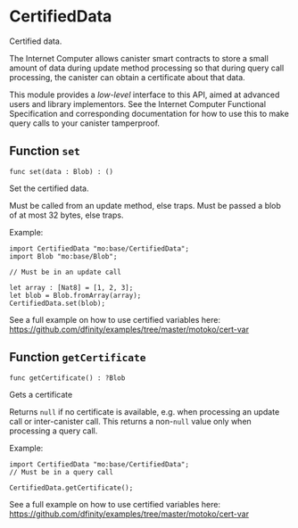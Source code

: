 # CertifiedData
Certified data.

The Internet Computer allows canister smart contracts to store a small amount of data during
update method processing so that during query call processing, the canister can obtain
a certificate about that data.

This module provides a _low-level_ interface to this API, aimed at advanced
users and library implementors. See the Internet Computer Functional
Specification and corresponding documentation for how to use this to make query
calls to your canister tamperproof.

## Function `set`
``` motoko no-repl
func set(data : Blob) : ()
```

Set the certified data.

Must be called from an update method, else traps.
Must be passed a blob of at most 32 bytes, else traps.

Example:
```motoko no-repl
import CertifiedData "mo:base/CertifiedData";
import Blob "mo:base/Blob";

// Must be in an update call

let array : [Nat8] = [1, 2, 3];
let blob = Blob.fromArray(array);
CertifiedData.set(blob);
```

See a full example on how to use certified variables here: https://github.com/dfinity/examples/tree/master/motoko/cert-var


## Function `getCertificate`
``` motoko no-repl
func getCertificate() : ?Blob
```

Gets a certificate

Returns `null` if no certificate is available, e.g. when processing an
update call or inter-canister call. This returns a non-`null` value only
when processing a query call.

Example:
```motoko no-repl
import CertifiedData "mo:base/CertifiedData";
// Must be in a query call

CertifiedData.getCertificate();
```
See a full example on how to use certified variables here: https://github.com/dfinity/examples/tree/master/motoko/cert-var


